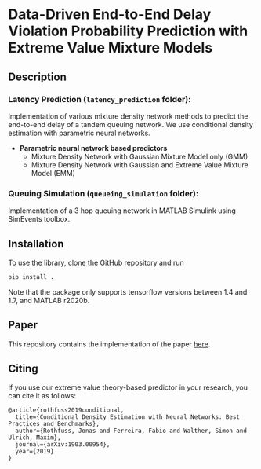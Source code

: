 # Data-Driven End-to-End Delay Violation Probability Prediction with Extreme Value Mixture Models

## Description

### Latency Prediction (`latency_prediction` folder):

Implementation of various mixture density network methods to predict the end-to-end delay of a tandem queuing network. We use conditional density estimation with parametric neural networks.

* **Parametric neural network based predictors**
    * Mixture Density Network with Gaussian Mixture Model only (GMM)
    * Mixture Density Network with Gaussian and Extreme Value Mixture Model (EMM)

### Queuing Simulation (`queueing_simulation` folder):

Implementation of a 3 hop queuing network in MATLAB Simulink using SimEvents toolbox.

## Installation

To use the library, clone the GitHub repository and run 
```bash
pip install .
``` 
Note that the package only supports tensorflow versions between 1.4 and 1.7, and MATLAB r2020b.

## Paper
This repository contains the implementation of the paper [here](https://arxiv.org/abs/1903.00954).


## Citing
If you use our extreme value theory-based predictor in your research, you can cite it as follows:

```
@article{rothfuss2019conditional,
  title={Conditional Density Estimation with Neural Networks: Best Practices and Benchmarks},
  author={Rothfuss, Jonas and Ferreira, Fabio and Walther, Simon and Ulrich, Maxim},
  journal={arXiv:1903.00954},
  year={2019}
}

```


